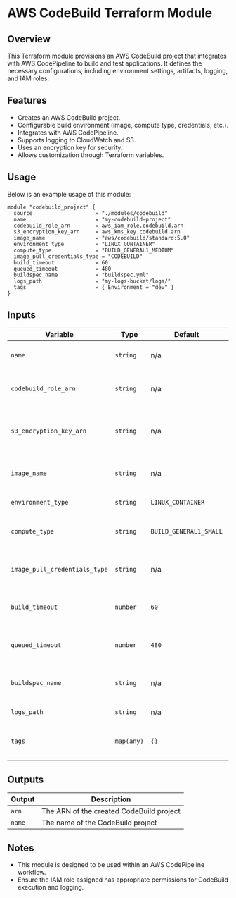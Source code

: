 # AWS CodeBuild Terraform Module

## Overview
This Terraform module provisions an AWS CodeBuild project that integrates with AWS CodePipeline to build and test applications. It defines the necessary configurations, including environment settings, artifacts, logging, and IAM roles.

## Features
- Creates an AWS CodeBuild project.
- Configurable build environment (image, compute type, credentials, etc.).
- Integrates with AWS CodePipeline.
- Supports logging to CloudWatch and S3.
- Uses an encryption key for security.
- Allows customization through Terraform variables.

## Usage
Below is an example usage of this module:

```hcl
module "codebuild_project" {
  source                    = "./modules/codebuild"
  name                      = "my-codebuild-project"
  codebuild_role_arn        = aws_iam_role.codebuild.arn
  s3_encryption_key_arn     = aws_kms_key.codebuild.arn
  image_name                = "aws/codebuild/standard:5.0"
  environment_type          = "LINUX_CONTAINER"
  compute_type              = "BUILD_GENERAL1_MEDIUM"
  image_pull_credentials_type = "CODEBUILD"
  build_timeout             = 60
  queued_timeout            = 480
  buildspec_name            = "buildspec.yml"
  logs_path                 = "my-logs-bucket/logs/"
  tags                      = { Environment = "dev" }
}
```

## Inputs
| Variable | Type | Default | Description |
|----------|------|---------|-------------|
| `name` | `string` | n/a | Name of the CodeBuild project |
| `codebuild_role_arn` | `string` | n/a | IAM Role ARN for CodeBuild execution |
| `s3_encryption_key_arn` | `string` | n/a | ARN of the KMS encryption key for artifacts |
| `image_name` | `string` | n/a | Docker image used for the build environment |
| `environment_type` | `string` | `LINUX_CONTAINER` | Type of environment |
| `compute_type` | `string` | `BUILD_GENERAL1_SMALL` | Compute instance size for build |
| `image_pull_credentials_type` | `string` | n/a | Credentials type for pulling images |
| `build_timeout` | `number` | `60` | Maximum build duration in minutes |
| `queued_timeout` | `number` | `480` | Maximum queue duration in minutes |
| `buildspec_name` | `string` | n/a | Buildspec file name for the build process |
| `logs_path` | `string` | n/a | S3 path for storing logs |
| `tags` | `map(any)` | `{}` | Key-value tags for the CodeBuild project |

## Outputs
| Output | Description |
|--------|-------------|
| `arn` | The ARN of the created CodeBuild project |
| `name` | The name of the CodeBuild project |

## Notes
- This module is designed to be used within an AWS CodePipeline workflow.
- Ensure the IAM role assigned has appropriate permissions for CodeBuild execution and logging.
